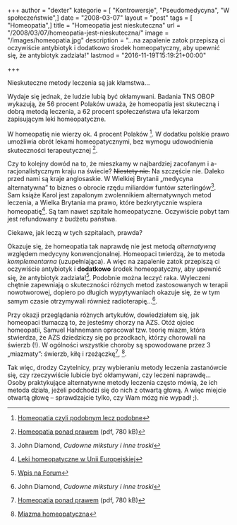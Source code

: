 +++
author = "dexter"
kategorie = [ "Kontrowersje", "Pseudomedycyna", "W społeczeństwie",]
date = "2008-03-07"
layout = "post"
tags = [ "Homeopatia",]
title = "Homeopatia jest nieskuteczna"
url = "/2008/03/07/homeopatia-jest-nieskuteczna/"
image = "/images/homeopatia.jpg"
description = "…na zapalenie zatok przepiszą ci oczywiście antybiotyk i dodatkowo środek homeopatyczny, aby upewnić się, że antybiotyk zadziała!"
lastmod = "2016-11-19T15:19:21+00:00"

+++

Nieskuteczne metody leczenia są jak kłamstwa&#8230;

Wydaje się jednak, że ludzie lubią być okłamywani. Badania TNS OBOP wykazują, że
56 procent Polaków uważa, że homeopatia jest skuteczną i dobrą metodą leczenia,
a 62 procent społeczeństwa ufa lekarzom zapisującym leki homeopatyczne.

<!--more-->

W homeopatię nie wierzy ok. 4 procent Polaków [^1]. W dodatku polskie prawo
umożliwia obrót lekami homeopatycznymi, bez wymogu udowodnienia skuteczności
terapeutycznej [^2].

Czy to kolejny dowód na to, że mieszkamy w najbardziej zacofanym i
a-racjonalistycznym kraju na świecie? <del>Niestety nie.</del> Na szczęście nie.
Daleko przed nami są kraje anglosaskie. W Wielkiej Brytanii &#8222;medycyna
alternatywna&#8221; to biznes o obrocie rzędu miliardów funtów szterlingów[^3].
Sam książe Karol jest zapalonym zwolennikiem alternatywnych metod leczenia, a
Wielka Brytania ma prawo, które bezkrytycznie wspiera homeopatię[^4]. Są tam
nawet szpitale homeopatyczne. Oczywiście pobyt tam jest refundowany z budżetu
państwa.

Ciekawe, jak leczą w tych szpitalach, prawda?

Okazuje się, że homeopatia tak naprawdę nie jest metodą _alternatywną_ względem
medycyny konwencjonalnej. Homeopaci twierdzą, że to metoda _komplementarna_
(uzupełniająca). A więc na zapalenie zatok przepiszą ci oczywiście antybiotyk i
**dodatkowo** środek homeopatyczny, aby upewnić się, że antybiotyk
zadziała![^5]. Podobnie można leczyć raka. Wyleczeni chętnie zapewniają o
skuteczności różnych metod zastosowanych w terapii nowotworowej, dopiero po
długich wypytywaniach okazuje się, że w tym samym czasie otrzymywali również
radioterapię&#8230;[^3].

Przy okazji przeglądania różnych artykułów, dowiedziałem się, jak homeopaci
tłumaczą to, że jesteśmy chorzy na AZS. Otóż ojciec homeopatii, Samuel Hahnemann
opracował tzw. teorię miazm, która stwierdza, że AZS dziedziczy się po
przodkach, którzy chorowali na świerzb (!). W ogólności wszystkie choroby są
spowodowane przez 3 &#8222;miazmaty&#8221;: świerzb, kiłę i rzeżączkę[^2], [^6].

Tak więc, drodzy Czytelnicy, przy wybieraniu metody leczenia zastanówcie się,
czy rzeczywiście lubicie być okłamywani, czy leczeni naprawdę&#8230; Osoby
praktykujące alternatywne metody leczenia często mówią, że ich metoda działa,
jeżeli podchodzi się do nich z otwartą głową. A więc miejcie otwartą głowę
&#8211; sprawdzajcie tylko, czy Wam mózg nie wypadł ;).

  [^1]: [Homeopatia czyli podobnym lecz podobne][ref1] 
  [^2]: [Homeopatia ponad prawem][ref2] (pdf, 780 kB)
  [^3]: John Diamond, _Cudowne mikstury i inne troski_
  [^4]: [Leki homeopatyczne w Unii Europejskiej][ref4]
  [^5]: [Wpis na Forum][ref5]
  [^6]: [Miazma homeopatyczna][ref6]

 [ref1]: https://web.archive.org/web/20080415200136/http://www.informacje.farmacja.pl/rec-act-wiecej-id-5417.html
 [ref2]: https://web.archive.org/web/20080415200136/http://www.sluzbazdrowia.com.pl/pdf/3556_raport-homeopatia.pdf
 [ref4]: https://web.archive.org/web/20080415200136/http://www.homeoterapia.pl/lekarze/homeopatia_ue2.htm
 [ref5]: http://www.atopowe-zapalenie.pl/forum/viewtopic.php?p=70312#70312
 [ref6]: http://pl.wikipedia.org/wiki/Miazma_homeopatyczna
